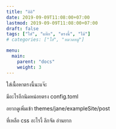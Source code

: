 ```yaml
---
title: "อิอิ"
date: 2019-09-09T11:08:00+07:00
lastmod: 2019-09-09T11:08:00+07:00
draft: false
tags: ["ใส่", "แท๊ก", "ตรงนี้", "ได้"]
# categories: ["ใส่", "หมวดหมู่"]

menu:
  main:
    parent: "docs"
    weight: 3
---
```


ใส่เนื้อหาตรงนี้นะแจ๊ะ

มีอะไรอีกนิดหน่อยตรง config.toml

อยากดูเพิ่มเข้า themes/jane/exampleSite/post

ที่เหลือ css อะไรงี้ ลึกจัด อ่านยาก